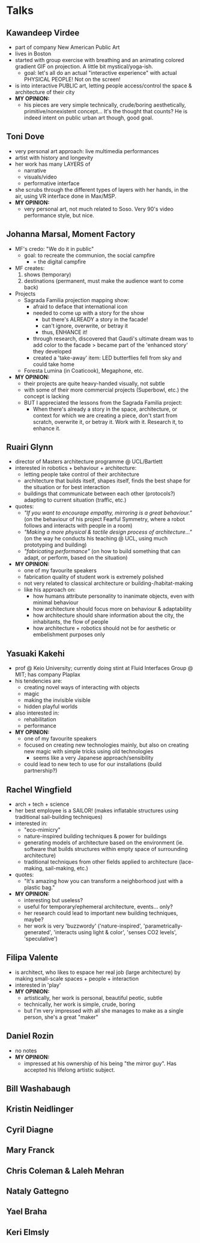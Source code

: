 # Talks

## Kawandeep Virdee

  - part of company New American Public Art
  - lives in Boston
  - started with group exercise with breathing and an animating colored gradient GIF on projection. A little bit mystical/yoga-ish.
  	- goal: let's all do an actual "interactive experience" with actual PHYSICAL PEOPLE! Not on the screen!
  - is into interactive PUBLIC art, letting people access/control the space & architecture of their city
  - __MY OPINION:__
    - his pieces are very simple technically, crude/boring aesthetically, primitive/nonexistent concept... It's the thought that counts? He is indeed intent on public urban art though, good goal.

## Toni Dove

  - very personal art approach: live multimedia performances
  - artist with history and longevity
  - her work has many LAYERS of
  	- narrative
  	- visuals/video
  	- performative interface
  - she scrubs through the different types of layers with her hands, in the air, using VR interface done in Max/MSP.
  - __MY OPINION:__
    - very personal art, not much related to Soso. Very 90's video performance style, but nice.

## Johanna Marsal, Moment Factory

  - MF's credo: "We do it in public"
    - goal: to recreate the communion, the social campfire
      - = the digital campfire
  - MF creates:
    1. shows (temporary)
    2. destinations (permanent, must make the audience want to come back)
  - Projects
    - Sagrada Familia projection mapping show:
      - afraid to deface that international icon
      - needed to come up with a story for the show
        - but there's ALREADY a story in the facade!
        - can't ignore, overwrite, or betray it
        - thus, ENHANCE it!
      - through research, discovered that Gaudi's ultimate dream was to add color to the facade > became part of the 'enhanced story' they developed
      - created a 'take-away' item: LED butterflies fell from sky and could take home
    - Foresta Lumina (in Coaticook), Megaphone, etc.
  - __MY OPINION:__
    - their projects are quite heavy-handed visually, not subtle
    - with some of their more commercial projects (Superbowl, etc.) the concept is lacking
    - BUT I appreciated the lessons from the Sagrada Familia project:
      - When there's already a story in the space, architecture, or context for which we are creating a piece, don't start from scratch, overwrite it, or betray it. Work with it. Research it, to enhance it.

## Ruairi Glynn

  - director of Masters architecture programme @ UCL/Bartlett
  - interested in robotics + behaviour + architecture:
    - letting people take control of their architecture
    - architecture that builds itself, shapes itself, finds the best shape for the situation or for best interaction
    - buildings that communicate between each other (protocols?) adapting to current situation (traffic, etc.)
  - quotes:
    - *"If you want to encourage empathy, mirroring is a great behaviour."* (on the behaviour of his project Fearful Symmetry, where a robot follows and interacts with people in a room)
    - *"Making a more physical & tactile design process of architecture..."* (on the way he conducts his teaching @ UCL, using much prototyping and building)
    - *"fabricating performance"* (on how to build something that can adapt, or perform, based on the situation)
  - __MY OPINION:__
    - one of my favourite speakers
    - fabrication quality of student work is extremely polished
    - not very related to classical architecture or building-/habitat-making
    - like his approach on:
      - how humans attribute personality to inanimate objects, even with minimal behaviour
      - how architecture should focus more on behaviour & adaptability
      - how architecture should share information about the city, the inhabitants, the flow of people
      - how architecture + robotics should not be for aesthetic or embelishment purposes only

## Yasuaki Kakehi

  - prof @ Keio University; currently doing stint at Fluid Interfaces Group @ MIT; has company Plaplax
  - his tendencies are:
    - creating novel ways of interacting with objects
    - magic
    - making the invisible visible
    - hidden playful worlds
  - also interested in:
    - rehabilitation
    - performance
  - __MY OPINION:__
    - one of my favourite speakers
    - focused on creating new technologies mainly, but also on creating new magic with simple tricks using old technologies
      - seems like a very Japanese approach/sensibility
    - could lead to new tech to use for our installations (build partnership?)

## Rachel Wingfield

  - arch + tech + science
  - her best employee is a SAILOR! (makes inflatable structures using traditional sail-building techniques)
  - interested in:
    - "eco-mimicry"
    - nature-inspired building techniques & power for buildings
    - generating models of architecture based on the environment (ie. software that builds structures within empty space of surrounding architecture)
    - traditional techniques from other fields applied to architecture (lace-making, sail-making, etc.)
  - quotes:
    - "It's amazing how you can transform a neighborhood just with a plastic bag."
  - __MY OPINION:__
    - interesting but useless?
    - useful for temporary/ephemeral architecture, events... only?
    - her research could lead to important new building techniques, maybe?
    - her work is very 'buzzwordy' ('nature-inspired', 'parametrically-generated', 'interacts using light & color', 'senses CO2 levels', 'speculative')

## Filipa Valente

  - is architect, who likes to espace her real job (large architecture) by making small-scale spaces + people + interaction
  - interested in 'play'
  - __MY OPINION:__
    - artistically, her work is personal, beautiful peotic, subtle
    - technically, her work is simple, crude, boring
    - but I'm very impressed with all she manages to make as a single person, she's a great "maker"

## Daniel Rozin

  - no notes
  - __MY OPINION:__
    - impressed at his ownership of his being "the mirror guy". Has accepted his lifelong artistic subject.

## Bill Washabaugh



## Kristin Neidlinger

## Cyril Diagne

## Mary Franck

## Chris Coleman & Laleh Mehran

## Nataly Gattegno

## Yael Braha

## Keri Elmsly
